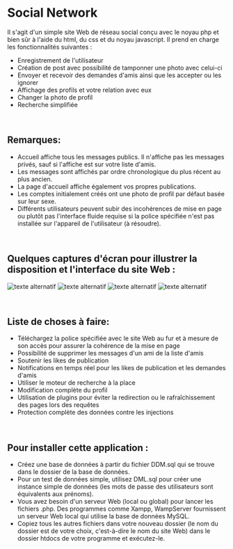# Social Network

Il s'agit d'un simple site Web de réseau social conçu avec le noyau php et bien sûr à l'aide du html, du css et du noyau javascript.
Il prend en charge les fonctionnalités suivantes :
* Enregistrement de l'utilisateur
* Création de post avec possibilité de tamponner une photo avec celui-ci
* Envoyer et recevoir des demandes d'amis ainsi que les accepter ou les ignorer
* Affichage des profils et votre relation avec eux
* Changer la photo de profil
* Recherche simplifiée

<br>

## Remarques:
* Accueil affiche tous les messages publics. Il n'affiche pas les messages privés, sauf si l'affiche est sur votre liste d'amis.
* Les messages sont affichés par ordre chronologique du plus récent au plus ancien.
* La page d'accueil affiche également vos propres publications.
* Les comptes initialement créés ont une photo de profil par défaut basée sur leur sexe.
* Différents utilisateurs peuvent subir des incohérences de mise en page ou plutôt pas l'interface fluide requise si la police spécifiée n'est pas installée sur l'appareil de l'utilisateur (à résoudre).

<br>

## Quelques captures d'écran pour illustrer la disposition et l'interface du site Web :

![texte alternatif](https://imgur.com/QZeud9E.png)
![texte alternatif](https://imgur.com/fy5FLIX.png)
![texte alternatif](https://imgur.com/E6xmAgL.png)
![texte alternatif](https://imgur.com/PaxbrHJ.png)

<br>

## Liste de choses à faire:
* Téléchargez la police spécifiée avec le site Web au fur et à mesure de son accès pour assurer la cohérence de la mise en page
* Possibilité de supprimer les messages d'un ami de la liste d'amis
* Soutenir les likes de publication
* Notifications en temps réel pour les likes de publication et les demandes d'amis
* Utiliser le moteur de recherche à la place
* Modification complète du profil
* Utilisation de plugins pour éviter la redirection ou le rafraîchissement des pages lors des requêtes
* Protection complète des données contre les injections

<br>

## Pour installer cette application :
* Créez une base de données à partir du fichier DDM.sql qui se trouve dans le dossier de la base de données.
* Pour un test de données simple, utilisez DML.sql pour créer une instance simple de données (les mots de passe des utilisateurs sont équivalents aux prénoms).
* Vous avez besoin d'un serveur Web (local ou global) pour lancer les fichiers .php. Des programmes comme Xampp, WampServer fournissent un serveur Web local qui utilise la base de données MySQL.
* Copiez tous les autres fichiers dans votre nouveau dossier (le nom du dossier est de votre choix, c'est-à-dire le nom du site Web) dans le dossier htdocs de votre programme et exécutez-le.